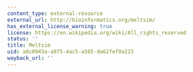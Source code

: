 ```yaml
---
content_type: external-resource
external_url: http://bioinformatics.org/meltsim/
has_external_license_warning: true
license: https://en.wikipedia.org/wiki/All_rights_reserved
status: ''
title: Meltsim
uid: a8c0943a-a075-4ac5-a585-da62fef0a223
wayback_url: ''
---
```

